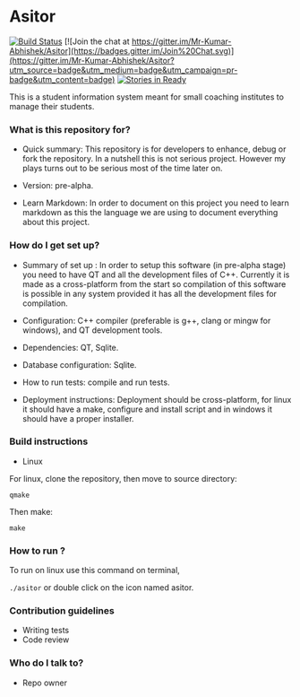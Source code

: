 # Asitor #

[![Build Status](https://travis-ci.org/Mr-Kumar-Abhishek/Asitor.svg?branch=master)](https://travis-ci.org/Mr-Kumar-Abhishek/Asitor) [![Join the chat at https://gitter.im/Mr-Kumar-Abhishek/Asitor](https://badges.gitter.im/Join%20Chat.svg)](https://gitter.im/Mr-Kumar-Abhishek/Asitor?utm_source=badge&utm_medium=badge&utm_campaign=pr-badge&utm_content=badge) [![Stories in Ready](https://badge.waffle.io/Mr-Kumar-Abhishek/Asitor.png?label=ready&title=Ready)](https://waffle.io/Mr-Kumar-Abhishek/Asitor)

This is a student information system meant for small coaching institutes to manage their students.

### What is this repository for? ###

* Quick summary: This repository is for developers to enhance, debug or fork the repository. In a nutshell this is not serious project. However my plays turns out to be serious most of the time later on.

* Version: pre-alpha.

* Learn Markdown: In order to document on this project you need to learn markdown as this the language we are using to document everything about this project.

### How do I get set up? ###

* Summary of set up : In order to setup this software (in pre-alpha stage) you need to have QT and all the development files of C++. Currently it is made as a cross-platform from the start so compilation of this software is possible in any system provided it has all the development files for compilation.

* Configuration: C++ compiler (preferable is g++, clang or mingw for windows), and QT development tools. 
* Dependencies: QT, Sqlite.
* Database configuration: Sqlite.
* How to run tests: compile and run tests.
* Deployment instructions: Deployment should be cross-platform, for linux it should have a make, configure and install script and in windows it should have a proper installer.

### Build instructions

* Linux

For linux, clone the repository, then move to source directory:

```
qmake
```

Then make:

```
make
```

### How to run ?

To run on linux use this command on terminal,

`./asitor` or double click on the icon named asitor.

### Contribution guidelines ###

* Writing tests
* Code review

### Who do I talk to? ###

* Repo owner
